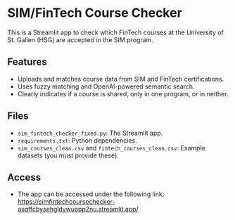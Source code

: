 # SIM/FinTech Course Checker

This is a Streamlit app to check which FinTech courses at the University of St. Gallen (HSG) are accepted in the SIM program.

## Features
- Uploads and matches course data from SIM and FinTech certifications.
- Uses fuzzy matching and OpenAI-powered semantic search.
- Clearly indicates if a course is shared, only in one program, or in neither.

## Files
- `sim_fintech_checker_fixed.py`: The Streamlit app.
- `requirements.txt`: Python dependencies.
- `sim_courses_clean.csv` and `fintech_courses_clean.csv`: Example datasets (you must provide these).

## Access
- The app can be accessed under the following link: https://simfintechcoursechecker-asqtfcbysehgldywuapp2nu.streamlit.app/
